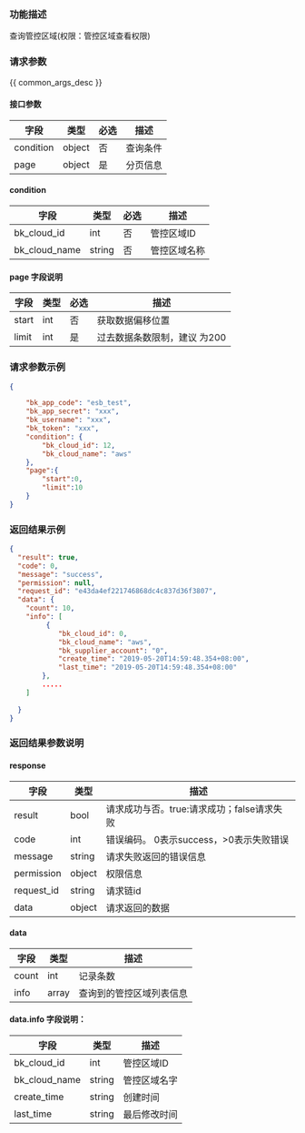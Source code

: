 ### 功能描述

查询管控区域(权限：管控区域查看权限)

### 请求参数

{{ common_args_desc }}

#### 接口参数

| 字段        | 类型     | 必选 | 描述   |
|-----------|--------|----|------|
| condition | object | 否  | 查询条件 |
| page      | object | 是  | 分页信息 |

#### condition

| 字段            | 类型     | 必选 | 描述     |
|---------------|--------|----|--------|
| bk_cloud_id   | int    | 否  | 管控区域ID |
| bk_cloud_name | string | 否  | 管控区域名称 |

#### page 字段说明

| 字段    | 类型  | 必选 | 描述               |
|-------|-----|----|------------------|
| start | int | 否  | 获取数据偏移位置         |
| limit | int | 是  | 过去数据条数限制，建议 为200 |

### 请求参数示例

```json
{

    "bk_app_code": "esb_test",
    "bk_app_secret": "xxx",
    "bk_username": "xxx",
    "bk_token": "xxx",
    "condition": {
        "bk_cloud_id": 12,
        "bk_cloud_name": "aws"
    },
    "page":{
        "start":0,
        "limit":10
    }
}
```

### 返回结果示例

```json
{
  "result": true,
  "code": 0,
  "message": "success",
  "permission": null,
  "request_id": "e43da4ef221746868dc4c837d36f3807",
  "data": {
    "count": 10,
    "info": [
         {
            "bk_cloud_id": 0,
            "bk_cloud_name": "aws",
            "bk_supplier_account": "0",
            "create_time": "2019-05-20T14:59:48.354+08:00",
            "last_time": "2019-05-20T14:59:48.354+08:00"
        },
        .....
    ]
   
  }
}
```

### 返回结果参数说明

#### response

| 字段         | 类型     | 描述                         |
|------------|--------|----------------------------|
| result     | bool   | 请求成功与否。true:请求成功；false请求失败 |
| code       | int    | 错误编码。 0表示success，>0表示失败错误  |
| message    | string | 请求失败返回的错误信息                |
| permission | object | 权限信息                       |
| request_id | string | 请求链id                      |
| data       | object | 请求返回的数据                    |

#### data

| 字段    | 类型    | 描述           |
|-------|-------|--------------|
| count | int   | 记录条数         |
| info  | array | 查询到的管控区域列表信息 |

#### data.info 字段说明：

| 字段            | 类型     | 描述     |
|---------------|--------|--------|
| bk_cloud_id   | int    | 管控区域ID |
| bk_cloud_name | string | 管控区域名字 | 
| create_time   | string | 创建时间   |
| last_time     | string | 最后修改时间 | 

